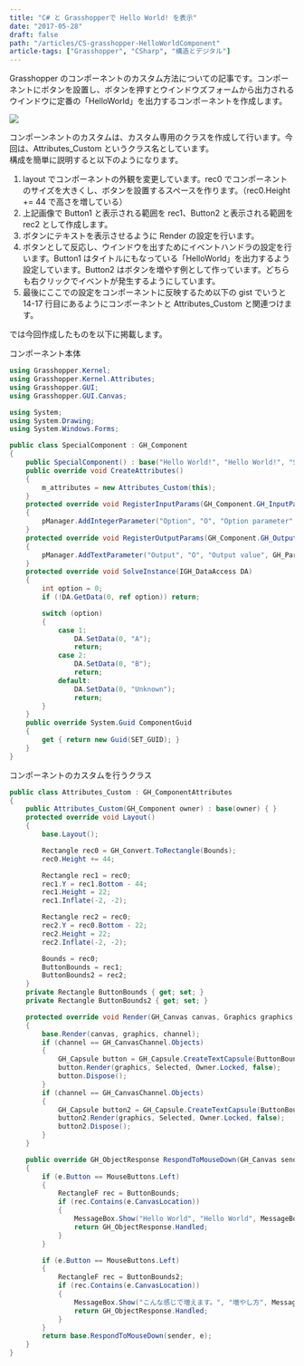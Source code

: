 ```yaml
---
title: "C# と Grasshopperで Hello World! を表示"
date: "2017-05-28"
draft: false
path: "/articles/CS-grasshopper-HelloWorldComponent"
article-tags: ["Grasshopper", "CSharp", "構造とデジタル"]
---
```


Grasshopper のコンポーネントのカスタム方法についての記事です。コンポーネントにボタンを設置し、ボタンを押すとウインドウズフォームから出力されるウインドウに定番の「HelloWorld」を出力するコンポーネントを作成します。

[![](https://4.bp.blogspot.com/-c9x0l3r4drM/WRfabD79LqI/AAAAAAAABXY/Pybpxc6JIasqn00EfV87bYW-JZe78PbdwCLcB/s320/%25E3%2583%2588%25E3%2583%2583%25E3%2583%2597%25E7%2594%25BB%25E5%2583%258F.PNG)](https://4.bp.blogspot.com/-c9x0l3r4drM/WRfabD79LqI/AAAAAAAABXY/Pybpxc6JIasqn00EfV87bYW-JZe78PbdwCLcB/s1600/%25E3%2583%2588%25E3%2583%2583%25E3%2583%2597%25E7%2594%25BB%25E5%2583%258F.PNG)

コンポーンネントのカスタムは、カスタム専用のクラスを作成して行います。今回は、Attributes_Custom というクラス名としています。  
構成を簡単に説明すると以下のようになります。

1.  layout でコンポーネントの外観を変更しています。rec0 でコンポーネントのサイズを大きくし、ボタンを設置するスペースを作ります。（rec0.Height += 44 で高さを増している）
1.  上記画像で Button1 と表示される範囲を rec1、Button2 と表示される範囲を rec2 として作成します。
1.  ボタンにテキストを表示させるように Render の設定を行います。
1.  ボタンとして反応し、ウインドウを出すためにイベントハンドラの設定を行います。Button1 はタイトルにもなっている「HelloWorld」を出力するよう設定しています。Button2 はボタンを増やす例として作っています。どちらも右クリックでイベントが発生するようにしています。
1.  最後にここでの設定をコンポーネントに反映するため以下の gist でいうと 14-17 行目にあるようにコンポーネントと Attributes_Custom と関連つけます。

では今回作成したものを以下に掲載します。
 
コンポーネント本体
```cs
using Grasshopper.Kernel;
using Grasshopper.Kernel.Attributes;
using Grasshopper.GUI;
using Grasshopper.GUI.Canvas;

using System;
using System.Drawing;
using System.Windows.Forms;

public class SpecialComponent : GH_Component
{
    public SpecialComponent() : base("Hello World!", "Hello World!", "Special component showing winforms override", "Special", "Special") { }
    public override void CreateAttributes()
    {
        m_attributes = new Attributes_Custom(this);
    }
    protected override void RegisterInputParams(GH_Component.GH_InputParamManager pManager)
    {
        pManager.AddIntegerParameter("Option", "O", "Option parameter", GH_ParamAccess.item, 1);
    }
    protected override void RegisterOutputParams(GH_Component.GH_OutputParamManager pManager)
    {
        pManager.AddTextParameter("Output", "O", "Output value", GH_ParamAccess.item);
    }
    protected override void SolveInstance(IGH_DataAccess DA)
    {
        int option = 0;
        if (!DA.GetData(0, ref option)) return;

        switch (option)
        {
            case 1:
                DA.SetData(0, "A");
                return;
            case 2:
                DA.SetData(0, "B");
                return;
            default:
                DA.SetData(0, "Unknown");
                return;
        }
    }
    public override System.Guid ComponentGuid
    {
        get { return new Guid(SET_GUID); }
    }
}
```

コンポーネントのカスタムを行うクラス

```cs
public class Attributes_Custom : GH_ComponentAttributes
{
    public Attributes_Custom(GH_Component owner) : base(owner) { }
    protected override void Layout()
    {
        base.Layout();

        Rectangle rec0 = GH_Convert.ToRectangle(Bounds);
        rec0.Height += 44;

        Rectangle rec1 = rec0;
        rec1.Y = rec1.Bottom - 44;
        rec1.Height = 22;
        rec1.Inflate(-2, -2);

        Rectangle rec2 = rec0;
        rec2.Y = rec0.Bottom - 22;
        rec2.Height = 22;
        rec2.Inflate(-2, -2);

        Bounds = rec0;
        ButtonBounds = rec1;
        ButtonBounds2 = rec2;
    }
    private Rectangle ButtonBounds { get; set; }
    private Rectangle ButtonBounds2 { get; set; }

    protected override void Render(GH_Canvas canvas, Graphics graphics, GH_CanvasChannel channel)
    {
        base.Render(canvas, graphics, channel);
        if (channel == GH_CanvasChannel.Objects)
        {
            GH_Capsule button = GH_Capsule.CreateTextCapsule(ButtonBounds, ButtonBounds, GH_Palette.Black, "Button1", 2, 0);
            button.Render(graphics, Selected, Owner.Locked, false);
            button.Dispose();
        }
        if (channel == GH_CanvasChannel.Objects)
        {
            GH_Capsule button2 = GH_Capsule.CreateTextCapsule(ButtonBounds2, ButtonBounds2, GH_Palette.Black, "Button2", 2, 0);
            button2.Render(graphics, Selected, Owner.Locked, false);
            button2.Dispose();
        }
    }

    public override GH_ObjectResponse RespondToMouseDown(GH_Canvas sender, GH_CanvasMouseEvent e)
    {
        if (e.Button == MouseButtons.Left)
        {
            RectangleF rec = ButtonBounds;
            if (rec.Contains(e.CanvasLocation))
            {
                MessageBox.Show("Hello World", "Hello World", MessageBoxButtons.OK);
                return GH_ObjectResponse.Handled;
            }
        }

        if (e.Button == MouseButtons.Left)
        {
            RectangleF rec = ButtonBounds2;
            if (rec.Contains(e.CanvasLocation))
            {
                MessageBox.Show("こんな感じで増えます。", "増やし方", MessageBoxButtons.OK);
                return GH_ObjectResponse.Handled;
            }
        }
        return base.RespondToMouseDown(sender, e);
    }
}
```